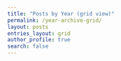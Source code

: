 ```yaml
---
title: "Posts by Year (grid view)"
permalink: /year-archive-grid/
layout: posts
entries_layout: grid
author_profile: true
search: false
---
```

